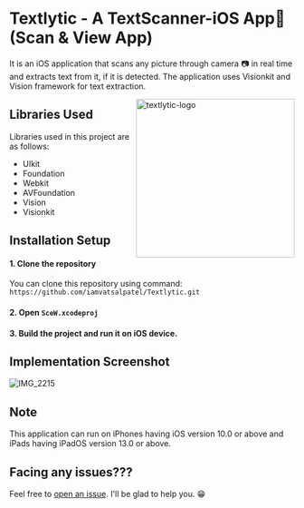 # Textlytic - A TextScanner-iOS App📱(Scan & View App)
It is an iOS application that scans any picture through camera 📷 in real time and extracts text from it, if it is detected. The application uses Visionkit and Vision framework for text extraction.

<img align="right" height=280 alt="textlytic-logo" src="https://user-images.githubusercontent.com/61371035/140656275-75dd1261-af08-4fdb-83f4-49915bb14f6d.jpeg"/>

## Libraries Used
Libraries used in this project are as follows:
- UIkit
- Foundation
- Webkit
- AVFoundation
- Vision
- Visionkit

## Installation Setup
#### 1. Clone the repository
You can clone this repository using command: ``https://github.com/iamvatsalpatel/Textlytic.git``

#### 2. Open ``SceW.xcodeproj``

#### 3. Build the project and run it on iOS device.

## Implementation Screenshot
![IMG_2215](https://user-images.githubusercontent.com/61371035/140656489-f3fe06f4-daf1-4e71-b449-8f874a747f59.jpeg)

## Note
This application can run on iPhones having iOS version 10.0 or above and iPads having iPadOS version 13.0 or above. 

## Facing any issues???
Feel free to [open an issue](https://github.com/iamvatsalpatel/Textlytic/issues/new?assignees=&labels=Query&title=Query). I'll be glad to help you. 😁


